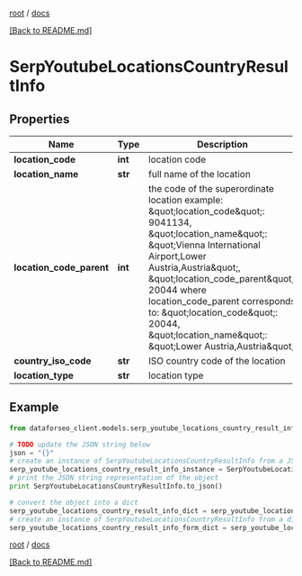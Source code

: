 [root](./../ "root") / [docs](./ "docs")

[[Back to README.md]](./../README.md "[Back to README.md]")

# SerpYoutubeLocationsCountryResultInfo

## Properties

Name | Type | Description | Notes
------------ | ------------- | ------------- | -------------
**location_code** | **int** | location code | [optional]
**location_name** | **str** | full name of the location | [optional]
**location_code_parent** | **int** | the code of the superordinate location example: \&quot;location_code\&quot;: 9041134, \&quot;location_name\&quot;: \&quot;Vienna International Airport,Lower Austria,Austria\&quot;, \&quot;location_code_parent\&quot;: 20044 where location_code_parent corresponds to: \&quot;location_code\&quot;: 20044, \&quot;location_name\&quot;: \&quot;Lower Austria,Austria\&quot; | [optional]
**country_iso_code** | **str** | ISO country code of the location | [optional]
**location_type** | **str** | location type | [optional]

## Example

```python
from dataforseo_client.models.serp_youtube_locations_country_result_info import SerpYoutubeLocationsCountryResultInfo

# TODO update the JSON string below
json = "{}"
# create an instance of SerpYoutubeLocationsCountryResultInfo from a JSON string
serp_youtube_locations_country_result_info_instance = SerpYoutubeLocationsCountryResultInfo.from_json(json)
# print the JSON string representation of the object
print SerpYoutubeLocationsCountryResultInfo.to_json()

# convert the object into a dict
serp_youtube_locations_country_result_info_dict = serp_youtube_locations_country_result_info_instance.to_dict()
# create an instance of SerpYoutubeLocationsCountryResultInfo from a dict
serp_youtube_locations_country_result_info_form_dict = serp_youtube_locations_country_result_info.from_dict(serp_youtube_locations_country_result_info_dict)
```

  

[root](./../ "root") / [docs](./ "docs")

[[Back to README.md]](./../README.md "[Back to README.md]")